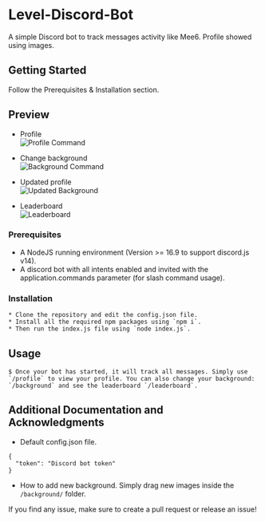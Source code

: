 # Level-Discord-Bot
A simple Discord bot to track messages activity like Mee6. Profile showed using images.

## Getting Started

Follow the Prerequisites & Installation section.

## Preview

* Profile<br />
![Profile Command](https://media.discordapp.net/attachments/1064947006054875269/1065318097428418590/profile.png)

* Change background<br />
![Background Command](https://media.discordapp.net/attachments/1064947006054875269/1065319322618187786/edited.png)

* Updated profile<br />
![Updated Background](https://media.discordapp.net/attachments/1064947006054875269/1065318254781935766/profile.png)

* Leaderboard<br />
![Leaderboard](https://media.discordapp.net/attachments/1064947006054875269/1065319138328850442/AuokZhAwRri8AAAAAElFTkSuQmCC.png)

### Prerequisites

* A NodeJS running environment (Version >= 16.9 to support discord.js v14).
* A discord bot with all intents enabled and invited with the application.commands parameter (for slash command usage).

### Installation

```
* Clone the repository and edit the config.json file.
* Install all the required npm packages using `npm i`.
* Then run the index.js file using `node index.js`.
```

## Usage

```
$ Once your bot has started, it will track all messages. Simply use `/profile` to view your profile. You can also change your background: `/background` and see the leaderboard `/leaderboard`.
```

## Additional Documentation and Acknowledgments

* Default config.json file.
```
{
  "token": "Discord bot token"
}
```
* How to add new background.
Simply drag new images inside the `/background/` folder.

If you find any issue, make sure to create a pull request or release an issue!
